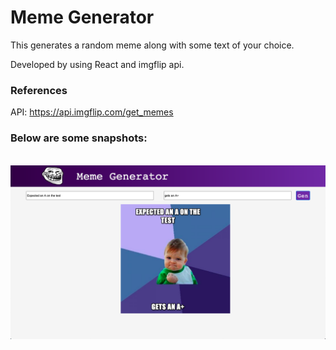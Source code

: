 # Meme Generator

This generates a random meme along with some text of your choice.

Developed by using React and imgflip api.

### References

API: https://api.imgflip.com/get_memes


### Below are some snapshots: 
<br/>

<img src="https://raw.githubusercontent.com/paulamib123/meme-generator/master/meme-sc.png" style="width:600px;">





